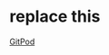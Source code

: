 # replace this

[GitPod](gitpod.io/?editor=code-desktop#https://github.com/schuettc/monorepo-dev/tree/main/cookbooks)
